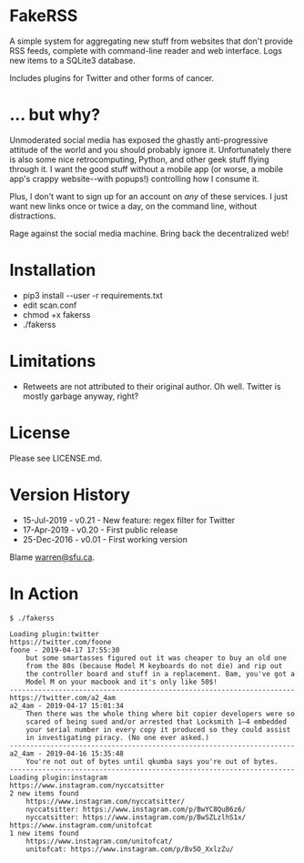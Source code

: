 # FakeRSS
A simple system for aggregating new stuff from websites that don't provide RSS feeds, complete with command-line reader and web interface. Logs new items to a SQLite3 database.

Includes plugins for Twitter and other forms of cancer.


# ... but why?

Unmoderated social media has exposed the ghastly anti-progressive attitude of the world and you should probably ignore it. Unfortunately there is also some nice retrocomputing, Python, and other geek stuff flying through it. I want the good stuff without a mobile app (or worse, a mobile app's crappy website--with popups!) controlling how I consume it.

Plus, I don't want to sign up for an account on *any* of these services. I just want new links once or twice a day, on the command line, without distractions.

Rage against the social media machine. Bring back the decentralized web!


# Installation
  - pip3 install --user -r requirements.txt
  - edit scan.conf
  - chmod +x fakerss
  - ./fakerss

# Limitations
  - Retweets are not attributed to their original author. Oh well. Twitter is mostly garbage anyway, right?

# License
Please see LICENSE.md.

# Version History
  - 15-Jul-2019 - v0.21 - New feature: regex filter for Twitter
  - 17-Apr-2019 - v0.20 - First public release
  - 25-Dec-2016 - v0.01 - First working version

Blame warren@sfu.ca.

# In Action

```
$ ./fakerss

Loading plugin:twitter
https://twitter.com/foone
foone - 2019-04-17 17:55:30
    but some smartasses figured out it was cheaper to buy an old one
    from the 80s (because Model M keyboards do not die) and rip out
    the controller board and stuff in a replacement. Bam, you've got a
    Model M on your macbook and it's only like 50$!
----------------------------------------------------------------------
https://twitter.com/a2_4am
a2_4am - 2019-04-17 15:01:34
    Then there was the whole thing where bit copier developers were so
    scared of being sued and/or arrested that Locksmith 1–4 embedded
    your serial number in every copy it produced so they could assist
    in investigating piracy. (No one ever asked.)
----------------------------------------------------------------------
a2_4am - 2019-04-16 15:35:48
    You're not out of bytes until qkumba says you're out of bytes.
----------------------------------------------------------------------
Loading plugin:instagram
https://www.instagram.com/nyccatsitter
2 new items found
    https://www.instagram.com/nyccatsitter/
    nyccatsitter: https://www.instagram.com/p/BwYC8QuB6z6/
    nyccatsitter: https://www.instagram.com/p/BwSZLzlhS1x/
https://www.instagram.com/unitofcat
1 new items found
    https://www.instagram.com/unitofcat/
    unitofcat: https://www.instagram.com/p/Bv5O_XxlzZu/

```
